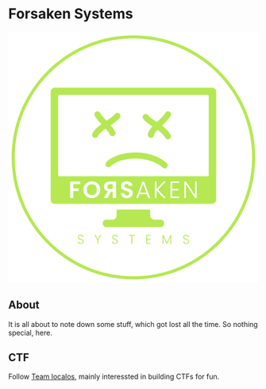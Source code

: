 # Forsaken Systems

![GitHub Logo](images/logo.png)

## About
It is all about to note down some stuff, which got lost all the time. So nothing special, here.

## CTF

Follow [Team localos](http://localos.io), mainly interessted in building CTFs for fun.
